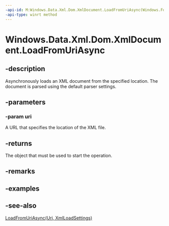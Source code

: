 ```yaml
---
-api-id: M:Windows.Data.Xml.Dom.XmlDocument.LoadFromUriAsync(Windows.Foundation.Uri)
-api-type: winrt method
---
```


<!-- Method syntax
public Windows.Foundation.IAsyncOperation<Windows.Data.Xml.Dom.XmlDocument> LoadFromUriAsync(Windows.Foundation.Uri uri)
-->

# Windows.Data.Xml.Dom.XmlDocument.LoadFromUriAsync

## -description
Asynchronously loads an XML document from the specified location. The document is parsed using the default parser settings.

## -parameters
### -param uri
A URL that specifies the location of the XML file.

## -returns
The object that must be used to start the operation.

## -remarks

## -examples

## -see-also
[LoadFromUriAsync(Uri, XmlLoadSettings)](xmldocument_loadfromuriasync_810772136.md)